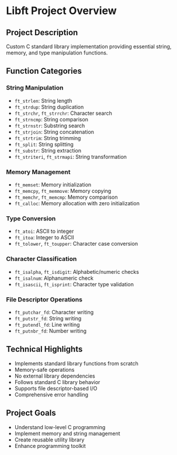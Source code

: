 # Libft Project Overview

## Project Description
Custom C standard library implementation providing essential string, memory, and type manipulation functions.

## Function Categories

### String Manipulation
- `ft_strlen`: String length
- `ft_strdup`: String duplication
- `ft_strchr`, `ft_strrchr`: Character search
- `ft_strncmp`: String comparison
- `ft_strnstr`: Substring search
- `ft_strjoin`: String concatenation
- `ft_strtrim`: String trimming
- `ft_split`: String splitting
- `ft_substr`: String extraction
- `ft_striteri`, `ft_strmapi`: String transformation

### Memory Management
- `ft_memset`: Memory initialization
- `ft_memcpy`, `ft_memmove`: Memory copying
- `ft_memchr`, `ft_memcmp`: Memory comparison
- `ft_calloc`: Memory allocation with zero initialization

### Type Conversion
- `ft_atoi`: ASCII to integer
- `ft_itoa`: Integer to ASCII
- `ft_tolower`, `ft_toupper`: Character case conversion

### Character Classification
- `ft_isalpha`, `ft_isdigit`: Alphabetic/numeric checks
- `ft_isalnum`: Alphanumeric check
- `ft_isascii`, `ft_isprint`: Character type validation

### File Descriptor Operations
- `ft_putchar_fd`: Character writing
- `ft_putstr_fd`: String writing
- `ft_putendl_fd`: Line writing
- `ft_putnbr_fd`: Number writing

## Technical Highlights
- Implements standard library functions from scratch
- Memory-safe operations
- No external library dependencies
- Follows standard C library behavior
- Supports file descriptor-based I/O
- Comprehensive error handling

## Project Goals
- Understand low-level C programming
- Implement memory and string management
- Create reusable utility library
- Enhance programming toolkit
